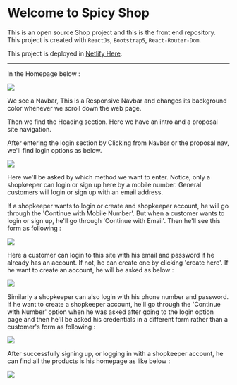 # Welcome to Spicy Shop
This is an open source Shop project and this is the front end repository.
This project is created with <code>ReactJs</code>, <code>Bootstrap5</code>,  <code>React-Router-Dom</code>.

<p>This project is deployed in <a href="https://spicy-shop.netlify.app">Netlify Here</a>.</p>

<hr>
<p>In the Homepage below :</p>
<img src="https://i.ibb.co/30G5vcT/home.png" />
<p>We see a Navbar, This is a Responsive Navbar and changes its background color whenever we scroll down the web page.</p>
<p>Then we find the Heading section. Here we have an intro and a proposal site navigation.</p>

<p>After entering the login section by Clicking from Navbar or the proposal nav, we'll find login options as below. </p>
<img src="https://i.ibb.co/nm6f1Tf/option.png" />
<p>Here we'll be asked by which method we want to enter. Notice, only a shopkeeper can login or sign up here by a mobile number. General customers will login or sign up with an email address.</p>
<p>If a shopkeeper wants to login or create and shopkeeper account, he will go through the 'Continue with Mobile Number'. But when a customer wants to login or sign up, he'll go through 'Continue with Email'. Then he'll see this form as following :</p>
<img src="https://i.ibb.co/XCBZJZx/login-user.png" />
<p>Here a customer can login to this site with his email and password if he already has an account. If not, he can create one by clicking 'create here'. If he want to create an account, he will be asked as below : </p>
<img src="https://i.ibb.co/C5g5Rx8/signup-user.png"/>

<p>Similarly a shopkeeper can also login with his phone number and password. If he want to create a shopkeeper account, he'll go through the 'Continue with Number' option when he was asked after going to the login option page and then he'll be asked his credentials in a different form rather than a customer's form as following :</p>
<img src="https://i.ibb.co/M5nsYvW/signup-shop.png" />
<p>After successfully signing up, or logging in with a shopkeeper account, he can find all the products is his homepage as like below :</p>
<img src="https://i.ibb.co/g7RxGCL/products.png" />
